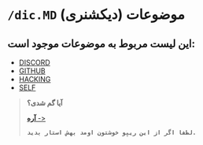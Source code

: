 # `/dic.MD` موضوعات (دیکشنری) 
## این لیست مربوط به موضوعات موجود است:
- [DISCORD](discord/README.MD)
- [GITHUB](github/README.MD)
- [HACKING](hacking/README.MD)
- [SELF](self/README.MD)

> **آیا گم شدی؟**
>
> [**آره** ->](README.md)
>
> **`لطفا اگر از این ریپو خوشتون اومد بهش استار بدید.`**